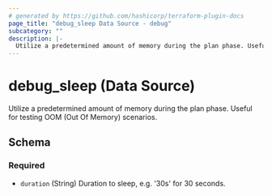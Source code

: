 ```yaml
---
# generated by https://github.com/hashicorp/terraform-plugin-docs
page_title: "debug_sleep Data Source - debug"
subcategory: ""
description: |-
  Utilize a predetermined amount of memory during the plan phase. Useful for testing OOM (Out Of Memory) scenarios.
---
```


# debug_sleep (Data Source)

Utilize a predetermined amount of memory during the plan phase. Useful for testing OOM (Out Of Memory) scenarios.



<!-- schema generated by tfplugindocs -->
## Schema

### Required

- `duration` (String) Duration to sleep, e.g. '30s' for 30 seconds.
